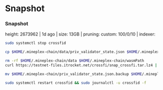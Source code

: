 # Snapshot

### Snapshot <a href="#snap" id="snap"></a>

height: 2673962 | 1d ago | size: 13GB | pruning: custom: 100/0/10 | indexer:

```bash
sudo systemctl stop crossfid

cp $HOME/.mineplex-chain/data/priv_validator_state.json $HOME/.mineplex-chain/priv_validator_state.json.backup

rm -rf $HOME/.mineplex-chain/data $HOME/.mineplex-chain/wasmPath
curl https://testnet-files.itrocket.net/crossfi/snap_crossfi.tar.lz4 | lz4 -dc - | tar -xf - -C $HOME/.mineplex-chain

mv $HOME/.mineplex-chain/priv_validator_state.json.backup $HOME/.mineplex-chain/data/priv_validator_state.json

sudo systemctl restart crossfid && sudo journalctl -u crossfid -f
```
